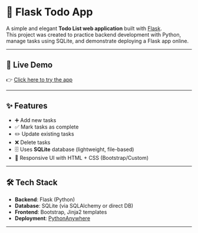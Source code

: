 # 📝 Flask Todo App

A simple and elegant **Todo List web application** built with [Flask](https://flask.palletsprojects.com/).  
This project was created to practice backend development with Python, manage tasks using SQLite, and demonstrate deploying a Flask app online.

---

## 🚀 Live Demo
👉 [Click here to try the app](https://darkstar18.pythonanywhere.com/)  

---

## ✨ Features
- ➕ Add new tasks
- ✅ Mark tasks as complete
- ✏️ Update existing tasks
- ❌ Delete tasks
- 🗄 Uses **SQLite** database (lightweight, file-based)
- 🎨 Responsive UI with HTML + CSS (Bootstrap/Custom)

---

## 🛠 Tech Stack
- **Backend**: Flask (Python)
- **Database**: SQLite (via SQLAlchemy or direct DB)
- **Frontend**: Bootstrap, Jinja2 templates
- **Deployment**: [PythonAnywhere](https://www.pythonanywhere.com/)

---

